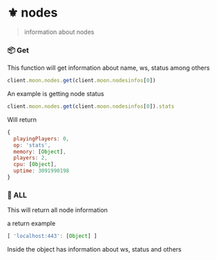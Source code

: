 # ⚜ nodes
> information about nodes
### 📦 Get
This function will get information about name, ws, status among others
```javascript
client.moon.nodes.get(client.moon.nodesinfos[0])
```
An example is getting node status
```javascript
client.moon.nodes.get(client.moon.nodesinfos[0]).stats
```
Will return
```javascript
{
  playingPlayers: 0,
  op: 'stats',
  memory: [Object],
  players: 2,
  cpu: [Object],
  uptime: 3091990198
}
```
### 🎈 ALL
This will return all node information

a return example
```javascript
[ 'localhost:443': [Object] ]
```
Inside the object has information about ws, status and others
